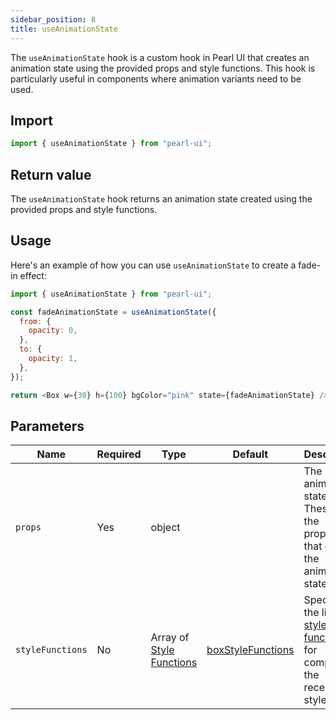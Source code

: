 ```yaml
---
sidebar_position: 8
title: useAnimationState
---
```


The `useAnimationState` hook is a custom hook in Pearl UI that creates an animation state using the provided props and style functions. This hook is particularly useful in components where animation variants need to be used.

## Import

```js
import { useAnimationState } from "pearl-ui";
```

## Return value

The `useAnimationState` hook returns an animation state created using the provided props and style functions.

## Usage

Here's an example of how you can use `useAnimationState` to create a fade-in effect:

```js
import { useAnimationState } from "pearl-ui";

const fadeAnimationState = useAnimationState({
  from: {
    opacity: 0,
  },
  to: {
    opacity: 1,
  },
});

return <Box w={30} h={100} bgColor="pink" state={fadeAnimationState} />;
```

## Parameters

| Name             | Required | Type                                                         | Default                                                            | Description                                                                                               |
| ---------------- | -------- | ------------------------------------------------------------ | ------------------------------------------------------------------ | --------------------------------------------------------------------------------------------------------- |
| `props`          | Yes      | <t>object</t>                                                |                                                                    | The animation state props. These are the properties that define the animation state.                      |
| `styleFunctions` | No       | <t>Array of [Style Functions](../others/style-functions)</t> | [boxStyleFunctions](../others/style-functions#box-style-functions) | Specifies the list of [style functions](../others/style-functions) for computing the received style props |
